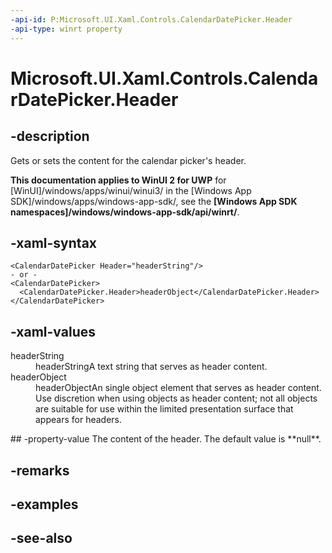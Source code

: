 ```yaml
---
-api-id: P:Microsoft.UI.Xaml.Controls.CalendarDatePicker.Header
-api-type: winrt property
---
```


<!-- Property syntax
public object Header { get;  set; }
-->

# Microsoft.UI.Xaml.Controls.CalendarDatePicker.Header

## -description
Gets or sets the content for the calendar picker's header.

**This documentation applies to WinUI 2 for UWP** for [WinUI]/windows/apps/winui/winui3/ in the [Windows App SDK]/windows/apps/windows-app-sdk/, see the **[Windows App SDK namespaces]/windows/windows-app-sdk/api/winrt/**.

## -xaml-syntax
```xaml
<CalendarDatePicker Header="headerString"/>
- or -
<CalendarDatePicker>
  <CalendarDatePicker.Header>headerObject</CalendarDatePicker.Header>
</CalendarDatePicker>

```


## -xaml-values
<dl><dt>headerString</dt><dd>headerStringA text string that serves as header content.</dd>
<dt>headerObject</dt><dd>headerObjectAn single object element that serves as header content. Use discretion when using objects as header content; not all objects are suitable for use within the limited presentation surface that appears for headers.</dd>
</dl>
## -property-value
The content of the header. The default value is **null**.

## -remarks

## -examples

## -see-also
